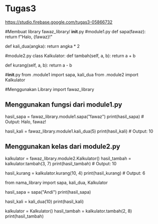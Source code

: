 # Tugas3
https://studio.firebase.google.com/tugas3-05866732

#Membuat library
fawaz_library/
__init__.py
#module1.py
def sapa(fawaz):
  return f"Halo, {fawaz}!"

def kali_dua(angka):
  return angka * 2

#module2.py
class Kalkulator:
  def tambah(self, a, b):
    return a + b

  def kurang(self, a, b):
    return a - b

#__init__.py
from .module1 import sapa, kali_dua
from .module2 import Kalkulator

#Menggunakan Library
import fawaz_library

## Menggunakan fungsi dari module1.py
hasil_sapa = fawaz_library.module1.sapa("fawaz")
print(hasil_sapa)  # Output: Halo, fawaz!

hasil_kali = fawaz_library.module1.kali_dua(5)
print(hasil_kali)  # Output: 10

## Menggunakan kelas dari module2.py
kalkulator = fawaz_library.module2.Kalkulator()
hasil_tambah = kalkulator.tambah(3, 7)
print(hasil_tambah)  # Output: 10

hasil_kurang = kalkulator.kurang(10, 4)
print(hasil_kurang)  # Output: 6


from nama_library import sapa, kali_dua, Kalkulator

hasil_sapa = sapa("Andi")
print(hasil_sapa)

hasil_kali = kali_dua(10)
print(hasil_kali)

kalkulator = Kalkulator()
hasil_tambah = kalkulator.tambah(2, 8)
print(hasil_tambah)

